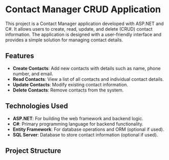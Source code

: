 # Contact Manager CRUD Application

This project is a Contact Manager application developed with ASP.NET and C#. It allows users to create, read, update, and delete (CRUD) contact information. The application is designed with a user-friendly interface and provides a simple solution for managing contact details.

## Features

- **Create Contacts**: Add new contacts with details such as name, phone number, and email.
- **Read Contacts**: View a list of all contacts and individual contact details.
- **Update Contacts**: Modify existing contact information.
- **Delete Contacts**: Remove contacts from the system.

## Technologies Used

- **ASP.NET**: For building the web framework and backend logic.
- **C#**: Primary programming language for backend functionality.
- **Entity Framework**: For database operations and ORM (optional if used).
- **SQL Server**: Database to store contact information (optional if used).

## Project Structure

